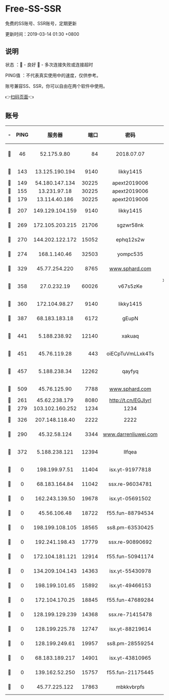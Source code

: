# Free-SS-SSR

免费的SS账号、SSR账号，定期更新

更新时间：2019-03-14 01:30 +0800

## 说明

状态     ：🙂 - 良好 🙁 - 多次连接失败或连接超时

PING值   ：不代表真实使用中的速度，仅供参考。

账号兼容SS、SSR，你可以自由在两个软件中使用。

👉[扫码页面](https://liesauer.github.io/Free-SS-SSR/)👈

## 账号

|-|PING|服务器|端口|密码|加密方式|区域|
|:----:|:----:|:-----:|-----:|:----:|:----:|:----:|
|🙂|46|52.175.9.80|84|2018.07.07|chacha20-ietf-poly1305|HK|
|🙂|143|13.125.190.194|9140|likky1415|aes-256-cfb|KR|
|🙂|149|54.180.147.134|30225|apext2019006|chacha20|KR|
|🙂|155|13.231.97.18|30225|apext2019006|chacha20|JP|
|🙂|179|13.114.40.186|30225|apext2019006|chacha20|JP|
|🙂|207|149.129.104.159|9140|likky1415|aes-256-cfb|HK|
|🙂|269|172.105.203.215|21706|sgzwr58nk|aes-256-cfb|JP|
|🙂|270|144.202.122.172|15052|ephq12s2w|aes-256-cfb|US|
|🙂|274|168.1.140.46|32503|yompc535|aes-256-cfb|AU|
|🙂|329|45.77.254.220|8765|www.sphard.com|aes-256-cfb|SG|
|🙂|358|27.0.232.19|60026|v67s5zKe|xchacha20-ietf-poly1305|HK|
|🙂|360|172.104.98.27|9140|likky1415|aes-256-cfb|JP|
|🙂|387|68.183.183.18|6172|gEupN|aes-256-cfb|SG|
|🙂|441|5.188.238.92|12140|xakuaq|chacha20-ietf-poly1305|BR|
|🙂|451|45.76.119.28|443|oiECpTuVmLLxk4Ts|aes-256-cfb|AU|
|🙂|457|5.188.238.34|12262|qayfyq|chacha20-ietf-poly1305|BR|
|🙂|509|45.76.125.90|7788|www.sphard.com|aes-256-cfb|AU|
|🙂|261|45.62.238.179|8080|http://t.cn/EGJIyrl|rc4-md5|CA|
|🙂|279|103.102.160.252|1234|1234|rc4-md5|JP|
|🙂|326|207.148.118.40|2222|2222|aes-256-cfb|SG|
|🙁|290|45.32.58.124|3344|www.darrenliuwei.com|aes-256-cfb|JP|
|🙁|372|5.188.238.121|12394|llfqea|chacha20-ietf-poly1305|BR|
|🙁|0|198.199.97.51|11404|isx.yt-91977818|aes-256-cfb|US|
|🙁|0|68.183.164.84|11042|ssx.re-96034781|aes-256-cfb|US|
|🙁|0|162.243.139.50|19678|isx.yt-05691502|aes-256-cfb|US|
|🙁|0|45.56.106.48|18722|f55.fun-88794534|aes-256-cfb|US|
|🙁|0|198.199.108.105|18565|ss8.pm-63530425|aes-256-cfb|US|
|🙁|0|192.241.198.43|17779|ssx.re-90890692|aes-256-cfb|US|
|🙁|0|172.104.181.121|12914|f55.fun-50941174|aes-256-cfb|SG|
|🙁|0|134.209.104.143|14363|isx.yt-55430978|aes-256-cfb|SG|
|🙁|0|198.199.101.65|15892|isx.yt-49466153|aes-256-cfb|US|
|🙁|0|172.104.170.25|18845|f55.fun-47689284|aes-256-cfb|SG|
|🙁|0|128.199.129.239|14368|ssx.re-71415478|aes-256-cfb|SG|
|🙁|0|128.199.225.78|12747|isx.yt-88219614|aes-256-cfb|SG|
|🙁|0|128.199.249.61|19957|ss8.pm-28559254|aes-256-cfb|SG|
|🙁|0|68.183.189.217|14901|isx.yt-43810965|aes-256-cfb|SG|
|🙁|0|139.162.52.250|15757|f55.fun-21175445|aes-256-cfb|SG|
|🙁|0|45.77.225.122|17863|mbkkvbrpfs|aes-256-cfb|GB|
